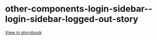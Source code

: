 # other-components-login-sidebar--login-sidebar-logged-out-story

[View in storybook](https://raw.githack.com/Independent-Digital-News-and-Media-Ltd/indy-pwamp-sb/PR-1591-sb/index.html?path=/story/other-components-login-sidebar--login-sidebar-logged-out-story)